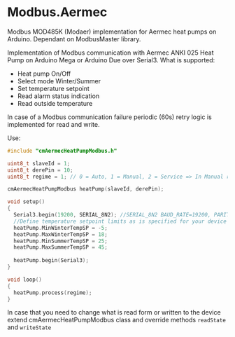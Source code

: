 # Modbus.Aermec
Modbus MOD485K (Modaer) implementation for Aermec heat pumps on Arduino. Dependant on ModbusMaster library.

Implementation of Modbus communication with Aermec ANKI 025 Heat Pump on Arduino Mega or Arduino Due over Serial3.
What is supported:
- Heat pump On/Off
- Select mode Winter/Summer
- Set temperature setpoint 
- Read alarm status indication
- Read outside temperature

In case of a Modbus communication failure periodic (60s) retry logic is implemented for read and write.

Use:
``` cpp
#include "cmAermecHeatPumpModbus.h"

uint8_t slaveId = 1;
uint8_t derePin = 10;
uint8_t regime = 1; // 0 = Auto, 1 = Manual, 2 = Service => In Manual regime control module can be controled by user

cmAermecHeatPumpModbus heatPump(slaveId, derePin);

void setup()
{
  Serial3.begin(19200, SERIAL_8N2); //SERIAL_8N2 BAUD_RATE=19200, PARITY = NONE, DATA_BITS = 8, STOP_BITS = 2 as defined in MOD485K.pdf => Modaer protocol
  //Define temperature setpoint limits as is specified for your device
  heatPump.MinWinterTempSP = -5;
  heatPump.MaxWinterTempSP = 18;
  heatPump.MinSummerTempSP = 25;
  heatPump.MaxSummerTempSP = 45;
  
  heatPump.begin(Serial3);
}

void loop()
{
  heatPump.process(regime);
}
```

In case that you need to change what is read form or written to the device extend cmAermecHeatPumpModbus class and override methods `readState` and `writeState`
